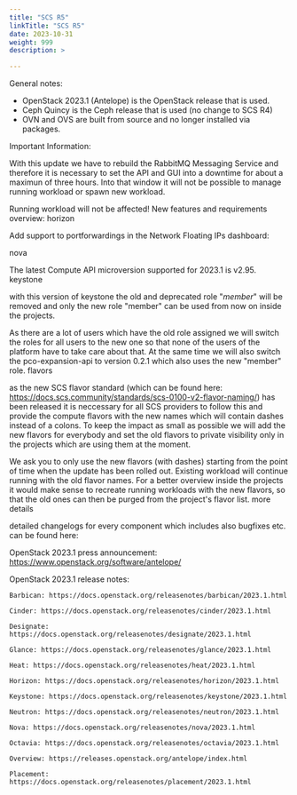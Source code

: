 ```yaml
---
title: "SCS R5"
linkTitle: "SCS R5"
date: 2023-10-31
weight: 999
description: >

---
```


General notes:

- OpenStack 2023.1 (Antelope) is the OpenStack release that is used.
- Ceph Quincy is the Ceph release that is used (no change to SCS R4)
- OVN and OVS are built from source and no longer installed via packages.

Important Information:

With this update we have to rebuild the RabbitMQ Messaging Service and therefore it is necessary to set the API and GUI into a downtime for about a maximun of three hours. Into that window it will not be possible to manage running workload or spawn new workload.

Running workload will not be affected!
New features and requirements overview:
horizon

Add support to portforwardings in the Network Floating IPs dashboard:


nova

The latest Compute API microversion supported for 2023.1 is v2.95.
keystone

with this version of keystone the old and deprecated role "_member_" will be removed and only the new role "member" can be used from now on inside the projects.

As there are a lot of users which have the old role assigned we will switch the roles for all users to the new one so that none of the users of the platform have to take care about that. At the same time we will also switch the pco-expansion-api to version 0.2.1 which also uses the new "member" role.
flavors

as the new SCS flavor standard (which can be found here: https://docs.scs.community/standards/scs-0100-v2-flavor-naming/) has been released it is neccessary for all SCS providers to follow this and provide the compute flavors with the new names which will contain dashes instead of a colons. To keep the impact as small as possible we will add the new flavors for everybody and set the old flavors to private visibility only in the projects which are using them at the moment.

We ask you to only use the new flavors (with dashes) starting from the point of time when the update has been rolled out. Existing workload will continue running with the old flavor names. For a better overview inside the projects it would make sense to recreate running workloads with the new flavors, so that the old ones can then be purged from the project's flavor list.
more details

detailed changelogs for every component which includes also bugfixes etc. can be found here:

OpenStack 2023.1 press announcement: https://www.openstack.org/software/antelope/

OpenStack 2023.1 release notes:

    Barbican: https://docs.openstack.org/releasenotes/barbican/2023.1.html

    Cinder: https://docs.openstack.org/releasenotes/cinder/2023.1.html

    Designate: https://docs.openstack.org/releasenotes/designate/2023.1.html

    Glance: https://docs.openstack.org/releasenotes/glance/2023.1.html

    Heat: https://docs.openstack.org/releasenotes/heat/2023.1.html

    Horizon: https://docs.openstack.org/releasenotes/horizon/2023.1.html

    Keystone: https://docs.openstack.org/releasenotes/keystone/2023.1.html

    Neutron: https://docs.openstack.org/releasenotes/neutron/2023.1.html

    Nova: https://docs.openstack.org/releasenotes/nova/2023.1.html

    Octavia: https://docs.openstack.org/releasenotes/octavia/2023.1.html

    Overview: https://releases.openstack.org/antelope/index.html

    Placement: https://docs.openstack.org/releasenotes/placement/2023.1.html


 
